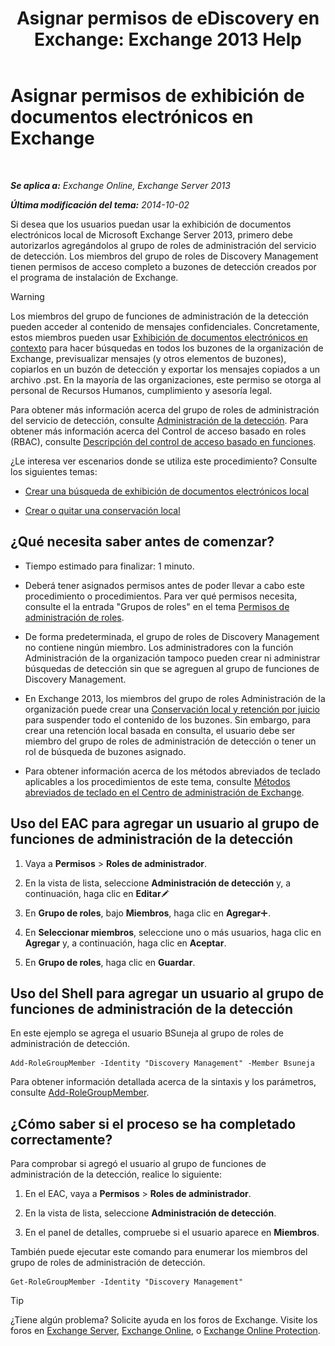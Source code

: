 ﻿---
title: 'Asignar permisos de eDiscovery en Exchange: Exchange 2013 Help'
TOCTitle: Asignar permisos de exhibición de documentos electrónicos en Exchange
ms:assetid: 729e09d8-614b-431f-ae04-ae41fb4c628e
ms:mtpsurl: https://technet.microsoft.com/es-es/library/Dd298059(v=EXCHG.150)
ms:contentKeyID: 48268269
ms.date: 04/23/2018
mtps_version: v=EXCHG.150
ms.translationtype: HT
---

# Asignar permisos de exhibición de documentos electrónicos en Exchange

 

_**Se aplica a:** Exchange Online, Exchange Server 2013_

_**Última modificación del tema:** 2014-10-02_

Si desea que los usuarios puedan usar la exhibición de documentos electrónicos local de Microsoft Exchange Server 2013, primero debe autorizarlos agregándolos al grupo de roles de administración del servicio de detección. Los miembros del grupo de roles de Discovery Management tienen permisos de acceso completo a buzones de detección creados por el programa de instalación de Exchange.


> [!WARNING]
> Los miembros del grupo de funciones de administración de la detección pueden acceder al contenido de mensajes confidenciales. Concretamente, estos miembros pueden usar <A href="in-place-ediscovery-exchange-2013-help.md">Exhibición de documentos electrónicos en contexto</A> para hacer búsquedas en todos los buzones de la organización de Exchange, previsualizar mensajes (y otros elementos de buzones), copiarlos en un buzón de detección y exportar los mensajes copiados a un archivo .pst. En la mayoría de las organizaciones, este permiso se otorga al personal de Recursos Humanos, cumplimiento y asesoría legal.<BR>



Para obtener más información acerca del grupo de roles de administración del servicio de detección, consulte [Administración de la detección](discovery-management-exchange-2013-help.md). Para obtener más información acerca del Control de acceso basado en roles (RBAC), consulte [Descripción del control de acceso basado en funciones](understanding-role-based-access-control-exchange-2013-help.md).

¿Le interesa ver escenarios donde se utiliza este procedimiento? Consulte los siguientes temas:

  - [Crear una búsqueda de exhibición de documentos electrónicos local](create-an-in-place-ediscovery-search-exchange-2013-help.md)

  - [Crear o quitar una conservación local](create-or-remove-an-in-place-hold-exchange-2013-help.md)

## ¿Qué necesita saber antes de comenzar?

  - Tiempo estimado para finalizar: 1 minuto.

  - Deberá tener asignados permisos antes de poder llevar a cabo este procedimiento o procedimientos. Para ver qué permisos necesita, consulte el la entrada "Grupos de roles" en el tema [Permisos de administración de roles](role-management-permissions-exchange-2013-help.md).

  - De forma predeterminada, el grupo de roles de Discovery Management no contiene ningún miembro. Los administradores con la función Administración de la organización tampoco pueden crear ni administrar búsquedas de detección sin que se agreguen al grupo de funciones de Discovery Management.

  - En Exchange 2013, los miembros del grupo de roles Administración de la organización puede crear una [Conservación local y retención por juicio](in-place-hold-and-litigation-hold-exchange-2013-help.md) para suspender todo el contenido de los buzones. Sin embargo, para crear una retención local basada en consulta, el usuario debe ser miembro del grupo de roles de administración de detección o tener un rol de búsqueda de buzones asignado.

  - Para obtener información acerca de los métodos abreviados de teclado aplicables a los procedimientos de este tema, consulte [Métodos abreviados de teclado en el Centro de administración de Exchange](keyboard-shortcuts-in-the-exchange-admin-center-exchange-online-protection-help.md).

## Uso del EAC para agregar un usuario al grupo de funciones de administración de la detección

1.  Vaya a **Permisos** \> **Roles de administrador**.

2.  En la vista de lista, seleccione **Administración de detección** y, a continuación, haga clic en **Editar**![Icono Editar](images/Bb124582.6f53ccb2-1f13-4c02-bea0-30690e6ea71d(EXCHG.150).gif "Icono Editar")

3.  En **Grupo de roles**, bajo **Miembros**, haga clic en **Agregar**![Agregar icono](images/JJ218640.c1e75329-d6d7-4073-a27d-498590bbb558(EXCHG.150).gif "Agregar icono").

4.  En **Seleccionar miembros**, seleccione uno o más usuarios, haga clic en **Agregar** y, a continuación, haga clic en **Aceptar**.

5.  En **Grupo de roles**, haga clic en **Guardar**.

## Uso del Shell para agregar un usuario al grupo de funciones de administración de la detección

En este ejemplo se agrega el usuario BSuneja al grupo de roles de administración de detección.

    Add-RoleGroupMember -Identity "Discovery Management" -Member Bsuneja

Para obtener información detallada acerca de la sintaxis y los parámetros, consulte [Add-RoleGroupMember](https://technet.microsoft.com/es-es/library/dd638207\(v=exchg.150\)).

## ¿Cómo saber si el proceso se ha completado correctamente?

Para comprobar si agregó el usuario al grupo de funciones de administración de la detección, realice lo siguiente:

1.  En el EAC, vaya a **Permisos** \> **Roles de administrador**.

2.  En la vista de lista, seleccione **Administración de detección**.

3.  En el panel de detalles, compruebe si el usuario aparece en **Miembros**.

También puede ejecutar este comando para enumerar los miembros del grupo de roles de administración de detección.

    Get-RoleGroupMember -Identity "Discovery Management"


> [!TIP]
> ¿Tiene algún problema? Solicite ayuda en los foros de Exchange. Visite los foros en <A href="https://go.microsoft.com/fwlink/p/?linkid=60612">Exchange Server</A>, <A href="https://go.microsoft.com/fwlink/p/?linkid=267542">Exchange Online</A>, o <A href="https://go.microsoft.com/fwlink/p/?linkid=285351">Exchange Online Protection</A>.


